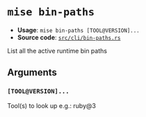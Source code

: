 # `mise bin-paths`

- **Usage**: `mise bin-paths [TOOL@VERSION]...`
- **Source code**: [`src/cli/bin-paths.rs`](https://github.com/jdx/mise/blob/main/src/cli/bin-paths.rs)

List all the active runtime bin paths

## Arguments

### `[TOOL@VERSION]...`

Tool(s) to look up
e.g.: ruby@3
